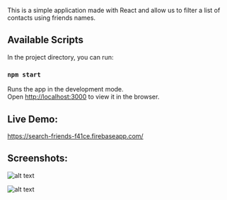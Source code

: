 This is a simple application made with React and allow us to filter a list of contacts using friends names.

## Available Scripts

In the project directory, you can run:

### `npm start`

Runs the app in the development mode.<br>
Open [http://localhost:3000](http://localhost:3000) to view it in the browser.

## Live Demo:

https://search-friends-f41ce.firebaseapp.com/

## Screenshots:

![alt text](https://user-images.githubusercontent.com/10710387/54567978-8f21ef80-49cd-11e9-9cd8-dae0f1a150a2.png)

![alt text](https://user-images.githubusercontent.com/10710387/54568012-a660dd00-49cd-11e9-89d2-495307c30301.png)
